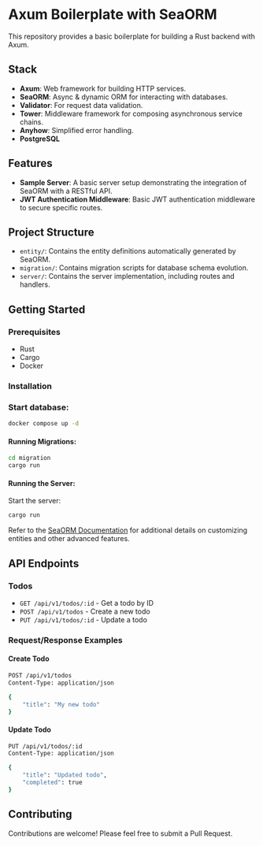 # Axum Boilerplate with SeaORM

This repository provides a basic boilerplate for building a Rust backend with Axum.

## Stack
- **Axum**: Web framework for building HTTP services.
- **SeaORM**: Async & dynamic ORM for interacting with databases.
- **Validator**: For request data validation.
- **Tower**: Middleware framework for composing asynchronous service chains.
- **Anyhow**: Simplified error handling.
- **PostgreSQL**

## Features
- **Sample Server**: A basic server setup demonstrating the integration of SeaORM with a RESTful API.
- **JWT Authentication Middleware**: Basic JWT authentication middleware to secure specific routes.

## Project Structure
- `entity/`: Contains the entity definitions automatically generated by SeaORM.
- `migration/`: Contains migration scripts for database schema evolution.
- `server/`: Contains the server implementation, including routes and handlers.

## Getting Started

### Prerequisites
- Rust
- Cargo
- Docker

### Installation

### Start database:
```bash
docker compose up -d
```

#### Running Migrations:
```bash
cd migration
cargo run
```

#### Running the Server:
Start the server:
```bash
cargo run
```

Refer to the [SeaORM Documentation](https://www.sea-ql.org/SeaORM/docs/migration/writing-migration/) for additional details on customizing entities and other advanced features.

## API Endpoints

### Todos
- `GET /api/v1/todos/:id` - Get a todo by ID
- `POST /api/v1/todos` - Create a new todo
- `PUT /api/v1/todos/:id` - Update a todo

### Request/Response Examples

#### Create Todo
```bash
POST /api/v1/todos
Content-Type: application/json

{
    "title": "My new todo"
}
```

#### Update Todo
```bash
PUT /api/v1/todos/:id
Content-Type: application/json

{
    "title": "Updated todo",
    "completed": true
}
```

## Contributing
Contributions are welcome! Please feel free to submit a Pull Request.